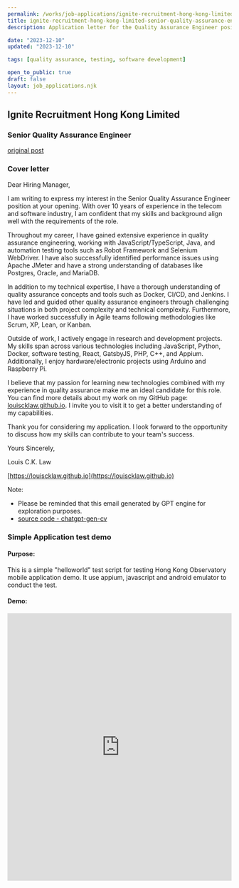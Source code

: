 ```yaml
---
permalink: /works/job-applications/ignite-recruitment-hong-kong-limited-senior-quality-assurance-engineer/index.html
title: ignite-recruitment-hong-kong-limited-senior-quality-assurance-engineer-application-page
description: Application letter for the Quality Assurance Engineer position at aacat fintech Limited.

date: "2023-12-10"
updated: "2023-12-10"

tags: [quality assurance, testing, software development]

open_to_public: true
draft: false
layout: job_applications.njk
---
```


<!-- http://localhost:8080/works/job-applications/ignite-recruitment-hong-kong-limited-senior-quality-assurance-engineer/index.html -->

<div class="letter-header">
  <h2>Ignite Recruitment Hong Kong Limited</h2>
  <h3>Senior Quality Assurance Engineer</h3>
  <p><a href="./post.png">original post</a></p>
</div>

### Cover letter

<div class="letter-container">
Dear Hiring Manager,

<div class="spacer"></div>

I am writing to express my interest in the Senior Quality Assurance Engineer position at your opening. With over 10 years of experience in the telecom and software industry, I am confident that my skills and background align well with the requirements of the role.

Throughout my career, I have gained extensive experience in quality assurance engineering, working with JavaScript/TypeScript, Java, and automation testing tools such as Robot Framework and Selenium WebDriver. I have also successfully identified performance issues using Apache JMeter and have a strong understanding of databases like Postgres, Oracle, and MariaDB.

In addition to my technical expertise, I have a thorough understanding of quality assurance concepts and tools such as Docker, CI/CD, and Jenkins. I have led and guided other quality assurance engineers through challenging situations in both project complexity and technical complexity. Furthermore, I have worked successfully in Agile teams following methodologies like Scrum, XP, Lean, or Kanban.

Outside of work, I actively engage in research and development projects. My skills span across various technologies including JavaScript, Python, Docker, software testing, React, GatsbyJS, PHP, C++, and Appium. Additionally, I enjoy hardware/electronic projects using Arduino and Raspberry Pi.

I believe that my passion for learning new technologies combined with my experience in quality assurance make me an ideal candidate for this role. You can find more details about my work on my GitHub page: [louiscklaw.github.io](https://louiscklaw.github.io). I invite you to visit it to get a better understanding of my capabilities.

Thank you for considering my application. I look forward to the opportunity to discuss how my skills can contribute to your team's success.

<div class="spacer"></div>

Yours Sincerely,

Louis C.K. Law

[https://louiscklaw.github.io](https://louiscklaw.github.io)

<div class="spacer"></div>

Note:
- Please be reminded that this email generated by GPT engine for exploration purposes.
- [source code - chatgpt-gen-cv](https://github.com/louiscklaw/ai-playlist/tree/master/teamprompt-tryout/chatgpt-gen-cv)
</div>

### Simple Application test demo

#### Purpose:

This is a simple "helloworld" test script for testing Hong Kong Observatory mobile application demo. It use appium, javascript and android emulator to conduct the test.

#### Demo:

<iframe 
  class="shadow"
  width="100%" 
  height="600px" 
  src="https://www.youtube.com/embed/2fMBSod31ao" 
  title="YouTube video player" 
  frameborder="0" 
  allow="accelerometer; autoplay; clipboard-write; encrypted-media; gyroscope; picture-in-picture; web-share" 
  allowfullscreen>
</iframe>